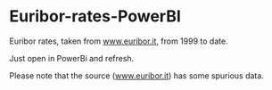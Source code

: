 # Euribor-rates-PowerBI
Euribor rates, taken from www.euribor.it, from 1999 to date.

Just open in PowerBi and refresh.

Please note that the source (www.euribor.it) has some spurious data.


